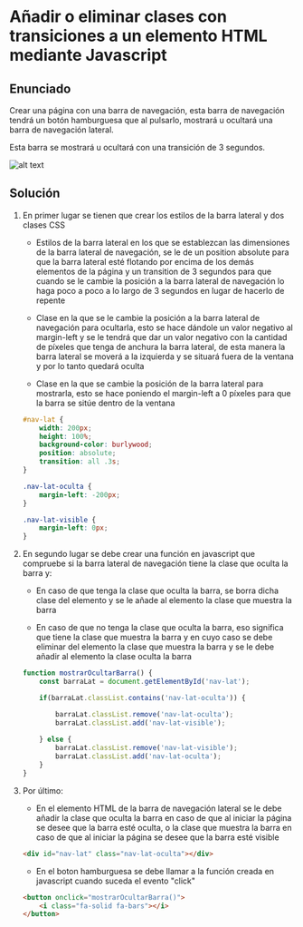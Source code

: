 # Añadir o eliminar clases con transiciones a un elemento HTML mediante Javascript

## Enunciado

Crear una página con una barra de navegación, esta barra de navegación tendrá un botón hamburguesa que al pulsarlo, mostrará u ocultará una barra de navegación lateral. 

Esta barra se mostrará u ocultará con una transición de 3 segundos.

![alt text](objetivo.gif "Objetivo a conseguir con el ejercicio")

## Solución

1. En primer lugar se tienen que crear los estilos de la barra lateral y dos clases CSS

    * Estilos de la barra lateral en los que se establezcan las dimensiones de la barra lateral de navegación, se le de un position absolute para que la barra lateral esté flotando por encima de los demás elementos de la página y un transition de 3 segundos para que cuando se le cambie la posición a la barra lateral de navegación lo haga poco a poco a lo largo de 3 segundos en lugar de hacerlo de repente

    * Clase en la que se le cambie la posición a la barra lateral de navegación para ocultarla, esto se hace dándole un valor negativo al margin-left y se le tendrá que dar un valor negativo con la cantidad de píxeles que tenga de anchura la barra lateral, de esta manera la barra lateral se moverá a la izquierda y se situará fuera de la ventana y por lo tanto quedará oculta

    * Clase en la que se cambie la posición de la barra lateral para mostrarla, esto se hace poniendo el margin-left a 0 píxeles para que la barra se sitúe dentro de la ventana 



    ```css
    #nav-lat {
        width: 200px;
        height: 100%;
        background-color: burlywood;
        position: absolute;
        transition: all .3s;
    }

    .nav-lat-oculta {
        margin-left: -200px;
    }

    .nav-lat-visible {
        margin-left: 0px;
    }
    ```

2. En segundo lugar se debe crear una función en javascript que compruebe si la barra lateral de navegación tiene la clase que oculta la barra y:

    * En caso de que tenga la clase que oculta la barra, se borra dicha clase del elemento y se le añade al elemento la clase que muestra la barra

    * En caso de que no tenga la clase que oculta la barra, eso significa que tiene la clase que muestra la barra y en cuyo caso se debe eliminar del elemento la clase que muestra la barra y se le debe añadir al elemento la clase oculta la barra

    ```javascript
    function mostrarOcultarBarra() {
        const barraLat = document.getElementById('nav-lat');

        if(barraLat.classList.contains('nav-lat-oculta')) {

            barraLat.classList.remove('nav-lat-oculta');
            barraLat.classList.add('nav-lat-visible');
        
        } else {
            barraLat.classList.remove('nav-lat-visible');
            barraLat.classList.add('nav-lat-oculta');
        }
    }
    ```

3. Por último: 

    * En el elemento HTML de la barra de navegación lateral se le debe añadir la clase que oculta la barra en caso de que al iniciar la página se desee que la barra esté oculta, o la clase que muestra la barra en caso de que al iniciar la página se desee que la barra esté visible

    ```html
    <div id="nav-lat" class="nav-lat-oculta"></div>
    ```

    * En el boton hamburguesa se debe llamar a la función creada en javascript cuando suceda el evento "click"

    ```html
    <button onclick="mostrarOcultarBarra()">
        <i class="fa-solid fa-bars"></i>
    </button>
    ```